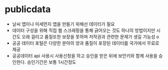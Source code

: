 # publicdata
- 날씨 앱이나 미세먼지 앱을 만들기 위해선 데이터가 필요
- 데이터 구성을 위해 직접 웹 스크래핑을 통해 긁어오는 것도 하나의 방법이지만 시간도 오래 걸리고 품질또한 보장을 못하며 저작권과 관련한 문제가 생길 가능성 o
- 공공 데이터 포털은 다양한 분야의 양과 품질이 포장된 데이터를 국가에서 무료로 제공
- 공공데이터 api 사용시 사용신청을 하고 승인을 받은 뒤에 보안키와 함께 사용을 승인한다. 승인기간은 보통 1시간정도
